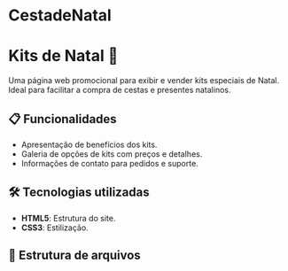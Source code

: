 # CestadeNatal
# Kits de Natal 🎄

Uma página web promocional para exibir e vender kits especiais de Natal. Ideal para facilitar a compra de cestas e presentes natalinos.

## 📋 Funcionalidades

- Apresentação de benefícios dos kits.
- Galeria de opções de kits com preços e detalhes.
- Informações de contato para pedidos e suporte.

## 🛠️ Tecnologias utilizadas

- **HTML5**: Estrutura do site.
- **CSS3**: Estilização.

## 📂 Estrutura de arquivos

